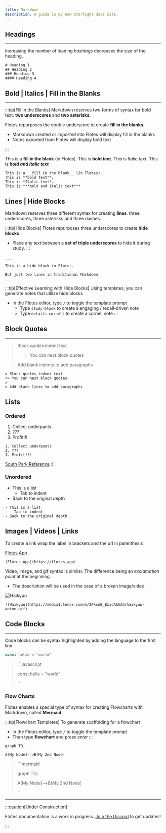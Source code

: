 ```yaml
---
title: Markdown
description: A guide in my new Starlight docs site.
---
```



## Headings
---

Increasing the number of leading *hashtags* decreases the size of the heading.

```
# Heading 1
## Heading 2
### Heading 3
#### Heading 4
```

## Bold | Italics | Fill in the Blanks
---

:::tip[Fill in the Blanks]
Markdown reserves two forms of syntax for bold text. __two underscores__ and **two asterisks**.

Flotes repurposes the double underscore to create **fill in the blanks**. 
- Markdown created or *imported* into Flotes will display fill in the blanks
- Notes *exported* from Flotes will display bold text

:::


This is a __fill in the blank__ (in Flotes). This is **bold text**. This is *Italic text*. This is ***bold and italic text***

```
This is a __fill in the blank__ (in Flotes).
This is **bold text**.
This is *Italic text*.
This is ***bold and italic text***
```

## Lines | Hide Blocks

Markdown reserves three different syntax for creating **lines**. three underscores, three asterisks and three dashes.

:::tip[Hide Blocks]
Flotes repurposes three underscores to create **hide blocks**
- Place any text between a **set of triple underscores** to hide it during study.
:::

```
___

This is a hide block in Flotes.

But just two lines in traditional Markdown
___
```

:::tip[Effective Learning with Hide Blocks]
Using templates, you can generate notes that utilize hide blocks
- In the Flotes editor, type `/` to toggle the template prompt
  - Type `study-block` to create a engaging / recall-driven note
  - Type `details-cornell` to create a cornell note
:::

## Block Quotes
---

> Block quotes indent text
>> You can nest block quotes
>
> Add blank indents to add paragraphs
 

```
> Block quotes indent text
>> You can nest block quotes
>
> Add blank lines to add paragraphs
```

## Lists

### Ordered

1. Collect underpants
2. ???
3. Profit!!!

```
1. Collect underpants
2. ???
3. Profit!!!
```

[South Park Reference](https://www.youtube.com/watch?v=tO5sxLapAts) :)

### Unordered

- This is a list
  - Tab to indent
- Back to the original depth

```
- This is a list
  - Tab to indent
- Back to the original depth
```

## Images | Videos | Links

To create a link wrap the label in brackets and the url in parenthesis

[Flotes App](https://flotes.app)

```
[Flotes App](https://flotes.app)
```

Video, image, and gif syntax is similar. The difference being an *exclamation point* at the beginning. 
- The description will be used in the case of a broken image/video.

![Haikyuu](https://media1.tenor.com/m/2PksnB_BzicAAAAd/haikyuu-anime.gif)

```
![Haikyuu](https://media1.tenor.com/m/2PksnB_BzicAAAAd/haikyuu-anime.gif)
```

## Code Blocks
---

Code blocks can be syntax highlighted by adding the language to the first line

```javascript
const hello = "world"
```


> \`\`\`javascript
>
> const hello = "world"
>
> \`\`\`

### Flow Charts

Flotes enables a special type of syntax for creating Flowcharts with Markdown, called **Mermaid**. 

:::tip[Flowchart Templates]
To generate scaffolding for a flowchart
- In the Flotes editor, type `/` to toggle the template prompt
- Then type **flowchart** and press *enter*
:::

```mermaid
graph TD;

A[My Node]-->B[My 2nd Node]
```


> \`\`\`mermaid
>
> graph TD;
>
> A[My Node]-->B[My 2nd Node]
> 
> \`\`\`


---

:::caution[Under Construction]

Flotes documentation is a work in progress. 
[Join the Discord](https://discord.com/invite/qKaKeGT8sZ) to get updates!

:::
